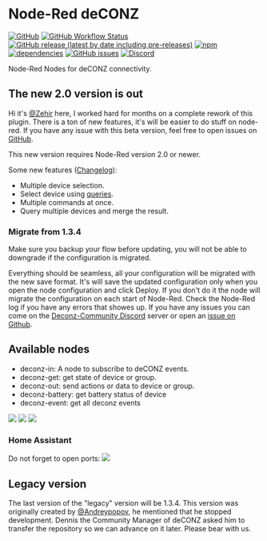 # Node-Red deCONZ

[![GitHub](https://img.shields.io/github/license/deconz-community/node-red-contrib-deconz)](https://github.com/deconz-community/node-red-contrib-deconz/blob/main/LICENSE)
[![GitHub Workflow Status](https://img.shields.io/github/workflow/status/deconz-community/node-red-contrib-deconz/NPM%20Publish)](https://github.com/deconz-community/node-red-contrib-deconz/actions)
[![GitHub release (latest by date including pre-releases)](https://img.shields.io/github/v/release/deconz-community/node-red-contrib-deconz?include_prereleases&label=github&sort=semver)](https://github.com/deconz-community/node-red-contrib-deconz/releases)
[![npm](https://img.shields.io/npm/v/node-red-contrib-deconz)](https://www.npmjs.com/package/node-red-contrib-deconz)
[![dependencies](https://status.david-dm.org/gh/deconz-community/node-red-contrib-deconz.svg)](https://david-dm.org/deconz-community/node-red-contrib-deconz)
[![GitHub issues](https://img.shields.io/github/issues/deconz-community/node-red-contrib-deconz)](https://github.com/deconz-community/node-red-contrib-deconz/issues)
[![Discord](https://img.shields.io/badge/discord-online-success)](https://discord.gg/3XGEYY9)

Node-Red Nodes for deCONZ connectivity.

## The new 2.0 version is out

Hi it's [@Zehir](https://github.com/Zehir) here, I worked hard for months on a complete rework of this plugin. There is
a ton of new features, it's will be easier to do stuff on node-red. If you have any issue with this beta version, feel
free to open issues on [GitHub](https://github.com/deconz-community/node-red-contrib-deconz/issues).

This new version requires Node-Red version 2.0 or newer.

Some new features ([Changelog](https://github.com/deconz-community/node-red-contrib-deconz/blob/develop/CHANGELOG.md)):

* Multiple device selection.
* Select device using [queries](https://github.com/deconz-community/node-red-contrib-deconz/wiki/Device-queries).
* Multiple commands at once.
* Query multiple devices and merge the result.

### Migrate from 1.3.4

Make sure you backup your flow before updating, you will not be able to downgrade if the configuration is migrated.

Everything should be seamless, all your configuration will be migrated with the new save format. It's will save the
updated configuration only when you open the node configuration and click Deploy. If you don't do it the node will
migrate the configuration on each start of Node-Red. Check the Node-Red log if you have any errors that showes up. If
you have any issues you can come on the [Deconz-Community Discord](https://discord.gg/3XGEYY9) server or open
an [issue on Github](https://github.com/deconz-community/node-red-contrib-deconz/issues).

## Available nodes

* deconz-in: A node to subscribe to deCONZ events.
* deconz-get: get state of device or group.
* deconz-out: send actions or data to device or group.
* deconz-battery: get battery status of device
* deconz-event: get all deconz events

<img src="https://github.com/deconz-community/node-red-contrib-deconz/blob/master/readme/1.png?raw=true">
<img src="https://github.com/deconz-community/node-red-contrib-deconz/blob/master/readme/2.png?raw=true">
<img src="https://github.com/deconz-community/node-red-contrib-deconz/blob/master/readme/3.png?raw=true">

<h3>Home Assistant</h3>
Do not forget to open ports:
<img src="https://github.com/andreypopov/node-red-contrib-deconz/blob/master/readme/ha.png?raw=true">

## Legacy version

The last version of the "legacy" version will be 1.3.4. This version was originally created
by [@Andreypopov](https://github.com/andreypopov), he mentioned that he stopped development. Dennis the Community
Manager of deCONZ asked him to transfer the repository so we can advance on it later. Please bear with us.
